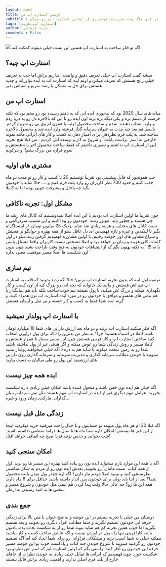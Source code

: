 ```yaml
---
layout: post
title: اولین استارت اپ من
subtitle : در این بلاگ پست تجربیات خودم رو از اولین استارت اپم رو میگم
tags: [استارت اپ,تجربه]
author: سینا فرهادی
comments : False
---
```

<img src="https://lh3.googleusercontent.com/GWaA63lx8V54g12_nB5f9RCX69lEvm0-BNYzyrIKq655GdmwFnVe-JsRq8ENH6yIwZmCZyXSqaXSDGF1G2yY=w1920-h975-rw" />
اگه تو فکر ساخت یه استارت اپ هستی این پست خیلی میتونه کمکت کنه
<br>

<h2>استارت اپ چیه؟</h2>
میشه گفت استارت اپ خیلی تعریف دقیق و واضحی نداریم براش اما خب یه تعریف خیلی رایج هستش که تعریف میکنن و اونم اینه که 
استارت اپ یه ایده نواورانه و جدید هستش برای حل یه مشکل با رشد سریع و مقیاس پذیر

<br />
<h2>استارت اپ من</h2>
میانه های سال 2020 بود که بدحوری ایده ایی که به ذهنم رسیده بود رو مخم بود که نکنه فرصت از دستم بره و یکی دیگه بره بزنه اون ایده رو
تا این که بالاخره دل رو به دریا زدم و وارد `شتاب دهنده` شدم و ساخت محصول اولیه یا همون ام وی پی رو شروع کردم.
باسط هم بعد چند مدت به عنوان سرمایه گذار فرشته وارد ایده شد و محصول بالاخره ساخته شد.
یه پلت فرم نظردهی برای امتیاز دهی به کسب و کار های ایرانی مانند نمونه خارجی به اسم `تراست پایلت` و شروع به کار و توسعه اش کردیم
.
من قبلا هیچ تجربه ایی از استارت اپ نداشتم و تصوری داشتم که فقط ساخت محصول اخر راه هستش و تموم قراره من بزرگ بشم!! و بترکونم


<br />
<h2>مشتری های اولیه</h2>
خب همونجور که قابل پیشبینی بود تقریبا تونستیم 20 تا کسب و کار رو تو مدت دو ماه جذب کنیم و حدود 700 نظر کاربران رو 
وارد پلت فرم کنیم و.....
حالا شاید با خودتون بگید چه باحال و پیشرفت خوبی بوده اما نه کاملا

<br />
<h2>مشکل اول: تجربه ناکافی</h2>
چون تقریبا ما اولین استارت اپ بودیم با این ایده اصلا نمیدونستیم که کانال های رشد ما چی هستند و چطور باید `موتور رشد` خودمون رو پیدا کنیم
و این مسبب سردرگمی و تست کانال های مختلف و هزینه زیادی شد شاید نزدیک 25 میلیون تومان.
از اینستاگرام بگیر تا لینکدین و غیره
و تازه فهمیدین ای دل غافل سئو از همه بهتره و جوابگو تر هستش و سراغ مشاور های اون حوضه رفتیم.
با اولین مشاوره فهمیدیم گرفتن رتبه سئو در اون کلمات کلی هزینه و زمان بر خواهد بود و اصلا مشخص نیست کاربران واقعا مشتاق باشن یا نه!!!!
` یه نکته بهتون بگم که از اشتباهات خودتون به هیچ وقت ناراحت نشید چون بدون اون شکست ها اصلا مسیر موفقیت معنی نداره `

<br />
<h2>تیم سازی</h2>
توصیه اول اینه که بدون تجربه استارت اپ نزنین! حالا اگه زدید بدونید که قلب یه استارت اپ تیم اش هستش و مانند یک خانواده
که بچه ایی رو بزرگ کنه از اون کسب و کار نگهداری میکنه و بزرگ اش میکنه.
با پول نمیشه تیم خوب ساخت بلکه باید هم بنیانگذار یا هم تیمی های همسو و موافق با خودتون رو در مورد ایده استارت اپ تون همراه کنید.
و گرنه ایده شما فقط یه کسب و کار خسته و بی میل و آرمان هستش

<br />
<h2>با استارت اپ پولدار نمیشید</h2>
اگه فکر میکنید استارت اپ بزنید و دو ماه بعد ارزش دارایی های شما 10 میلیارد تومان باشد کاملا در اشتباه هستید!
چرا؟
به نظر من بدترین راه که برای پول دراورن انتخاب کنید ساختن استارت اپ و کارافرینی هستش چون این مسیر بسیار نا هموار هستش
و کاملا مسیر و روش زندگی شما رو عوض میکنه و اگر هدفی غیر از پول نداشته باشید شما رو به زمین سخت میکوبه یا شاید هم به دره×
اگه خیلی میخواهید پولدار بشید میتونید با خوندن مطالب سرمایه گذاری و مدیریت سرمایه و سرمایه گذاری روی دارایی های ارزشمند این پول رو طی سالیان
به دست بیارید

<br />
<h2>ایده همه چیز نیست</h2>
اگه خیلی هم ایده تون خفن باشه و متحول کننده باشه امکان خیلی زیادی داره شکست بخورید.
عوامل مهم دیگری غیر از ایده در استارت اپ مهم هستند مثل تیم, سرمایه, بنیان گذاران, مارکت, زمان ورود و غیره....

<br />
<h2>زندگی مثل قبل نیست</h2>
اگه قبلا 30 ام هر ماه پول میومد تو حسابتون و با خبال راحت میرفتید خرید میکردید اینجا از این خبر ها نیستش! امکان داره شما
ماه ها تا سال ها درامد منظمی نداشته باشید.
شب بخوابید و حدس نزنید فردا صبح چه اتفاقی خواهد افتاد!

<br />
<h2>امکان سنجی کنید</h2>
اگه با همه این موارد بازم میخواید ایده تون رو پیاده کنید بهتره این مسیر ها رو برید.
اول از همه کتاب `تست مامان` رو بخونید, بعدش ایده تون رو از مردم به شکل مناسبی نظرسنجی کنید و ببینید اصلا مردم نیاز دارن؟ اگه اره چقدر پول میدن
بابت محصول شما؟
بعد از اینا باید پولی برای خودتون پس انداز داشته باشید حداقل برای 6 ماه
دارید همه این ها رو؟
چه عالی حالا وقت پیدا کردن هم تیمی مثل خودتون و شروع مسیر و سختی ها به امید رسیدن به ارمان

<br />
<h2>جمع بندی</h2>
دوستان من خیلی با تجربه نیستم در این حوضه و به هیچ عنوان با متن بالا برای زندگی حرفه ایی خودتون تصمیم نگیرید و حتما
مطالب افراد دیگری رو بخونید و بعد تصمیم بگیرید اما خوب همین تجربه کم هم شاید بتونه شما رو از یه شکست نجات بده.
یادتون باشه کارافرینی تنها راه پول در اوردن نیست و اگه عاشق ساخت کسب و کار نباشید ممکنه خیلی به شما اسیب بزنه و مشکلاتی فراوانی رو برای
شما ایجاد کنه اما اگه تصمیم خودتون رو گرفتید میتونید با شروع خوندن چند کتاب و پادکست خوب تو این حوضه 
مسیر حرفه ایی خودتون رو آغاز کنید. 
راستی بگم که اولین استارت اپم که اسم اش نظرتو بود شکست خورد چون فهمیدیم که ایرانی ها تمایل خیلی زیادی
به خوندن نظرات از جاهای خارج از پلت فرم اصلی ندارند و اهمیت زیادی براش قائل نیستند
